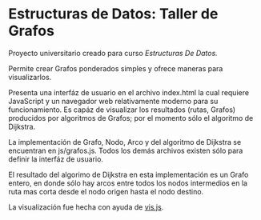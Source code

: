 Estructuras de Datos: Taller de Grafos
======================================

Proyecto universitario creado para curso *Estructuras De Datos.*

Permite crear Grafos ponderados simples y ofrece maneras para visualizarlos.

Presenta una interfáz de usuario en el archivo index.html la cual requiere JavaScript y un navegador web relativamente moderno para su funcionamiento. Es capáz de visualizar los resultados (rutas, Grafos) producidos por algoritmos de Grafos; por el momento sólo el algoritmo de Dijkstra.

La implementación de Grafo, Nodo, Arco y del algoritmo de Dijkstra se encuentran en js/grafos.js. Todos los demás archivos existen sólo para definir la interfáz de usuario.

El resultado del algorimo de Dijkstra en esta implementación es un Grafo entero, en donde sólo hay arcos entre todos los nodos intermedios en la ruta mas corta desde el nodo origen hasta el nodo destino.

La visualización fue hecha con ayuda de [vis.js](http://visjs.org/).